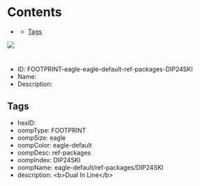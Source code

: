 



Contents
========

* [](#)
	* [Tags](#tags)
  
![][im]
# 

- ID: FOOTPRINT-eagle-eagle-default-ref-packages-DIP24SKI
- Name: 
- Description: 

## Tags

- hexID: 
- oompType: FOOTPRINT
- oompSize: eagle
- oompColor: eagle-default
- oompDesc: ref-packages
- oompIndex: DIP24SKI
- oompName: eagle-default/ref-packages/DIP24SKI
- description: &lt;b&gt;Dual In Line&lt;/b&gt;



[im]: image.png
